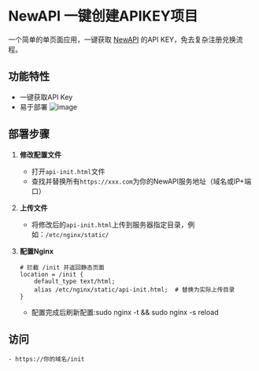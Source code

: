 # NewAPI 一键创建APIKEY项目

一个简单的单页面应用，一键获取 [NewAPI](https://github.com/QuantumNous/new-api) 的API KEY，免去复杂注册兑换流程。

## 功能特性

- 一键获取API Key
- 易于部署
![image](https://github.com/user-attachments/assets/551e55d6-f84f-4b9e-9ca2-fb7f191f83c3)

## 部署步骤

1. **修改配置文件**
   - 打开`api-init.html`文件
   - 查找并替换所有`https://xxx.com`为你的NewAPI服务地址（域名或IP+端口）

2. **上传文件**
   - 将修改后的`api-init.html`上传到服务器指定目录，例如：`/etc/nginx/static/`

3. **配置Nginx**
   ```nginx
   # 拦截 /init 并返回静态页面
   location = /init {
       default_type text/html;
       alias /etc/nginx/static/api-init.html;  # 替换为实际上传目录
   }
   ```
   - 配置完成后刷新配置:sudo nginx -t && sudo nginx -s reload
      
## 访问
	- https://你的域名/init
